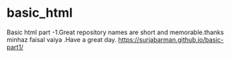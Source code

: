 # basic_html
Basic html part -1.Great repository names are short and memorable.thanks minhaz faisal vaiya .Have a great day.
https://surjabarman.github.io/basic-part1/
